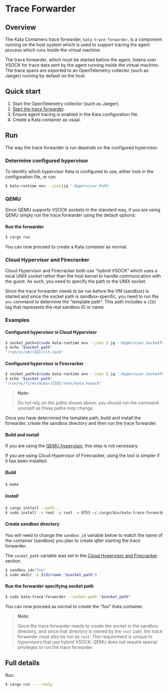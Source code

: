 # Trace Forwarder

## Overview

The Kata Containers trace forwarder, `kata-trace-forwarder`, is a component
running on the host system which is used to support tracing the agent process
which runs inside the virtual machine.

The trace forwarder, which must be started before the agent, listens over
VSOCK for trace data sent by the agent running inside the virtual machine. The
trace spans are exported to an OpenTelemetry collector (such as Jaeger)
running by default on the host.

## Quick start

1. Start the OpenTelemetry collector (such as Jaeger).
1. [Start the trace forwarder](#run).
1. Ensure agent tracing is enabled in the Kata configuration file.
1. Create a Kata container as usual.

## Run

The way the trace forwarder is run depends on the configured hypervisor.

### Determine configured hypervisor

To identify which hypervisor Kata is configured to use, either look in the
configuration file, or run:

```bash
$ kata-runtime env --json|jq '.Hypervisor.Path'
```

### QEMU

Since QEMU supports VSOCK sockets in the standard way, if you are using QEMU
simply run the trace forwarder using the default options:

#### Run the forwarder

```bash
$ cargo run
```

You can now proceed to create a Kata container as normal.

### Cloud Hypervisor and Firecracker

Cloud Hypervisor and Firecracker both use "hybrid VSOCK" which uses a local
UNIX socket rather than the host kernel to handle communication with the
guest. As such, you need to specify the path to the UNIX socket.

Since the trace forwarder needs to be run before the VM (sandbox) is started
and since the socket path is sandbox-specific, you need to run the `env`
command to determine the "template path". This path includes a `{ID}` tag that
represents the real sandbox ID or name.

### Examples

#### Configured hypervisor is Cloud Hypervisor

```bash
$ socket_path=$(sudo kata-runtime env --json | jq '.Hypervisor.SocketPath')
$ echo "$socket_path"
"/run/vc/vm/{ID}/clh.sock"
```

#### Configured hypervisor is Firecracker

```bash
$ socket_path=$(sudo kata-runtime env --json | jq '.Hypervisor.SocketPath')
$ echo "$socket_path"
"/run/vc/firecracker/{ID}/root/kata.hvsock"
```

> **Note:**
>
> Do not rely on the paths shown above: you should run the command yourself
> as these paths _may_ change.

Once you have determined the template path, build and install the forwarder,
create the sandbox directory and then run the trace forwarder.

#### Build and install

If you are using the [QEMU hypervisor](#qemu), this step is not necessary.

If you are using Cloud Hypervisor of Firecracker, using the tool is simpler if
it has been installed.

##### Build

```bash
$ make
```

##### Install

```bash
$ cargo install --path .
$ sudo install -o root -g root -m 0755 ~/.cargo/bin/kata-trace-forwarder /usr/local/bin
```

#### Create sandbox directory

You will need to change the `sandbox_id` variable below to match the name of
the container (sandbox) you plan to create _after_ starting the trace
forwarder.

The `socket_path` variable was set in the
[Cloud Hypervisor and Firecracker](#cloud-hypervisor-and-firecracker) section.

```bash
$ sandbox_id="foo"
$ sudo mkdir -p $(dirname "$socket_path")
```

#### Run the forwarder specifying socket path

```bash
$ sudo kata-trace-forwarder --socket-path "$socket_path"
```

You can now proceed as normal to create the "foo" Kata container.

> **Note:**
>
> Since the trace forwarder needs to create the socket in the sandbox
> directory, and since that directory is owned by the `root` user, the trace
> forwarder must also be run as `root`. This requirement is unique to
> hypervisors that use hybrid VSOCK: QEMU does not require special privileges
> to run the trace forwarder.

## Full details

Run:

```bash
$ cargo run -- --help
```
